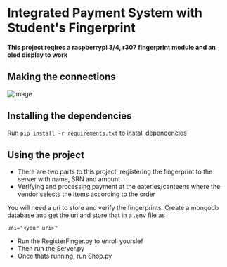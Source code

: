 # Integrated Payment System with Student's Fingerprint

**This project reqires a raspberrypi 3/4, r307 fingerprint module and an oled display to work**

## Making the connections

![image](https://user-images.githubusercontent.com/89855495/234311859-55ca2e65-e1aa-4e68-b83f-298a341c7485.png)


## Installing the dependencies 

Run ```pip install -r requirements.txt``` to install dependencies

## Using the project
- There are two parts to this project, registering the fingerprint to the server with name, SRN and amount
- Verifying and processing payment at the eateries/canteens where the vendor selects the items according to the order

You will need a uri to store and verify the fingerprints. Create a mongodb database and get the uri and store that in a .env file as

```uri="<your uri>"```

- Run the RegisterFinger.py to enroll yourslef 
- Then run the Server.py
- Once thats running, run Shop.py


